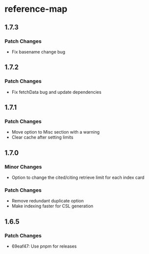 # reference-map

## 1.7.3

### Patch Changes

- Fix basename change bug

## 1.7.2

### Patch Changes

- Fix fetchData bug and update dependencies

## 1.7.1

### Patch Changes

- Move option to Misc section with a warning
- Clear cache after setting limits

## 1.7.0

### Minor Changes

- Option to change the cited/citing retrieve limit for each index card

### Patch Changes

- Remove redundant duplicate option
- Make indexing faster for CSL generation

## 1.6.5

### Patch Changes

- 69eaf47: Use pnpm for releases
